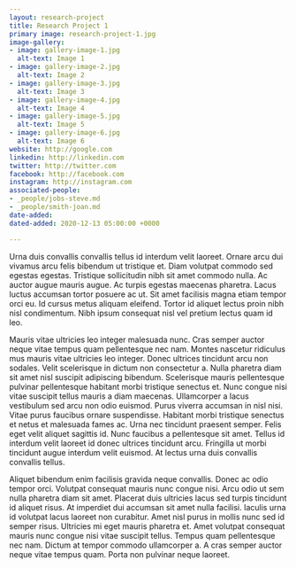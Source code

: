```yaml
---
layout: research-project
title: Research Project 1
primary image: research-project-1.jpg
image-gallery:
- image: gallery-image-1.jpg
  alt-text: Image 1
- image: gallery-image-2.jpg
  alt-text: Image 2
- image: gallery-image-3.jpg
  alt-text: Image 3
- image: gallery-image-4.jpg
  alt-text: Image 4
- image: gallery-image-5.jpg
  alt-text: Image 5
- image: gallery-image-6.jpg
  alt-text: Image 6
website: http://google.com
linkedin: http://linkedin.com
twitter: http://twitter.com
facebook: http://facebook.com
instagram: http://instagram.com
associated-people:
- _people/jobs-steve.md
- _people/smith-joan.md
date-added: 
dated-added: 2020-12-13 05:00:00 +0000

---
```

Urna duis convallis convallis tellus id interdum velit laoreet. Ornare arcu dui vivamus arcu felis bibendum ut tristique et. Diam volutpat commodo sed egestas egestas. Tristique sollicitudin nibh sit amet commodo nulla. Ac auctor augue mauris augue. Ac turpis egestas maecenas pharetra. Lacus luctus accumsan tortor posuere ac ut. Sit amet facilisis magna etiam tempor orci eu. Id cursus metus aliquam eleifend. Tortor id aliquet lectus proin nibh nisl condimentum. Nibh ipsum consequat nisl vel pretium lectus quam id leo.

Mauris vitae ultricies leo integer malesuada nunc. Cras semper auctor neque vitae tempus quam pellentesque nec nam. Montes nascetur ridiculus mus mauris vitae ultricies leo integer. Donec ultrices tincidunt arcu non sodales. Velit scelerisque in dictum non consectetur a. Nulla pharetra diam sit amet nisl suscipit adipiscing bibendum. Scelerisque mauris pellentesque pulvinar pellentesque habitant morbi tristique senectus et. Nunc congue nisi vitae suscipit tellus mauris a diam maecenas. Ullamcorper a lacus vestibulum sed arcu non odio euismod. Purus viverra accumsan in nisl nisi. Vitae purus faucibus ornare suspendisse. Habitant morbi tristique senectus et netus et malesuada fames ac. Urna nec tincidunt praesent semper. Felis eget velit aliquet sagittis id. Nunc faucibus a pellentesque sit amet. Tellus id interdum velit laoreet id donec ultrices tincidunt arcu. Fringilla ut morbi tincidunt augue interdum velit euismod. At lectus urna duis convallis convallis tellus.

Aliquet bibendum enim facilisis gravida neque convallis. Donec ac odio tempor orci. Volutpat consequat mauris nunc congue nisi. Arcu odio ut sem nulla pharetra diam sit amet. Placerat duis ultricies lacus sed turpis tincidunt id aliquet risus. At imperdiet dui accumsan sit amet nulla facilisi. Iaculis urna id volutpat lacus laoreet non curabitur. Amet nisl purus in mollis nunc sed id semper risus. Ultricies mi eget mauris pharetra et. Amet volutpat consequat mauris nunc congue nisi vitae suscipit tellus. Tempus quam pellentesque nec nam. Dictum at tempor commodo ullamcorper a. A cras semper auctor neque vitae tempus quam. Porta non pulvinar neque laoreet.